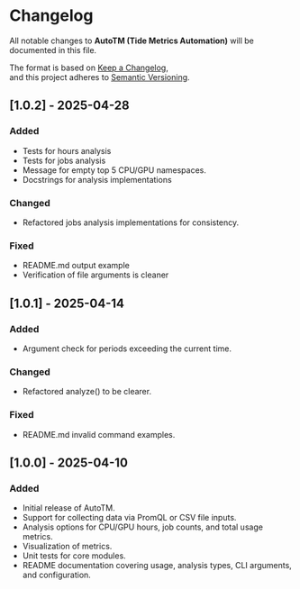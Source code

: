 # Changelog

All notable changes to **AutoTM (Tide Metrics Automation)** will be documented in this file.

The format is based on [Keep a Changelog](https://keepachangelog.com/en/1.0.0/),  
and this project adheres to [Semantic Versioning](https://semver.org/spec/v2.0.0.html).

## [1.0.2] - 2025-04-28
### Added
- Tests for hours analysis
- Tests for jobs analysis
- Message for empty top 5 CPU/GPU namespaces.
- Docstrings for analysis implementations

### Changed
- Refactored jobs analysis implementations for consistency.

### Fixed
- README.md output example
- Verification of file arguments is cleaner

## [1.0.1] - 2025-04-14
### Added
- Argument check for periods exceeding the current time.

### Changed
- Refactored analyze() to be clearer.

### Fixed
- README.md invalid command examples.

## [1.0.0] - 2025-04-10
### Added
- Initial release of AutoTM.
- Support for collecting data via PromQL or CSV file inputs.
- Analysis options for CPU/GPU hours, job counts, and total usage metrics.
- Visualization of metrics.
- Unit tests for core modules.
- README documentation covering usage, analysis types, CLI arguments, and configuration.